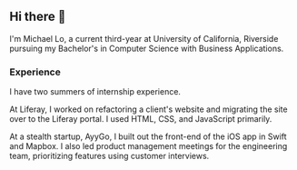 ## Hi there 👋 
I'm Michael Lo, a current third-year at University of California, Riverside pursuing my Bachelor's in Computer Science with Business Applications.

### Experience
I have two summers of internship experience.

At Liferay, I worked on refactoring a client's website and migrating the site over to the Liferay portal. I used HTML, CSS, and JavaScript primarily.

At a stealth startup, AyyGo, I built out the front-end of the iOS app in Swift and Mapbox. I also led product management meetings for the engineering team, prioritizing features using customer interviews.
